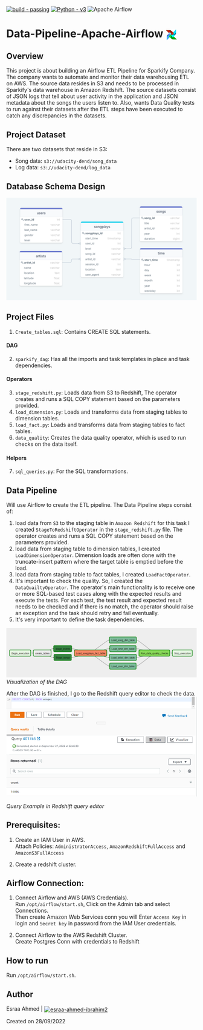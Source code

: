 [![build - passing](https://img.shields.io/badge/build-passing-2ea44f)](https://)
[![Python - v3](https://img.shields.io/badge/Python-v3-blue)](https://)
![Apache Airflow](https://img.shields.io/badge/Apache%20Airflow-017CEE?style=flat&logo=Apache%20Airflow&logoColor=white) 

# Data-Pipeline-Apache-Airflow <img src="imgs/airflow.png" align="center" width="30" hieght = "30">

## Overview
This project is about building an Airflow ETL Pipeline for Sparkify Company. The company wants to automate and monitor their data warehousing ETL on AWS.
The source data resides in S3 and needs to be processed in Sparkify's data warehouse in Amazon Redshift. The source datasets consist of JSON logs that tell about user activity in the application and JSON metadata about the songs the users listen to. Also, wants Data Quality tests to run against their datasets after the ETL steps have been executed to catch any discrepancies in the datasets.

## Project Dataset
There are two datasets that reside in S3:

- Song data: `s3://udacity-dend/song_data`
- Log data: `s3://udacity-dend/log_data`

## Database Schema Design
![schema](imgs/schema.png)
        
## Project Files
1. `Create_tables.sql`: Contains CREATE SQL statements. 
#### DAG
2. `sparkify_dag`: Has all the imports and task templates in place and task dependencies.
#### Operators
3. `stage_redshift.py`: Loads data from S3 to Redshift, The operator creates and runs a SQL COPY statement based on the parameters provided.
4. `load_dimension.py`: Loads and transforms data from staging tables to dimension tables.
5. `load_fact.py`: Loads and transforms data from staging tables to fact tables.
6. `data_quality`: Creates the data quality operator, which is used to run checks on the data itself.
#### Helpers
7. `sql_queries.py`: For the SQL transformations.

## Data Pipeline
Will use Airflow to create the ETL pipeline. The Data Pipeline steps consist of:
1. load data from `S3` to the staging table in `Amazon Redshift` for this task I created `StageToRedshiftOperator` in the `stage_redshift.py` file. The operator creates and runs a SQL COPY statement based on the parameters provided.
2. load data from staging table to dimension tables, I created `LoadDimensionOperator`. Dimension loads are often done with the truncate-insert pattern where the target table is emptied before the load. 
3. load data from staging table to fact tables, I created `LoadFactOperator`.
4. It's important to check the quality. So, I created the `DataQuailtyOperator`. The operator's main functionality is to receive one or more SQL-based test cases along with the expected results and execute the tests. For each test, the test result and expected result needs to be checked and if there is no match, the operator should raise an exception and the task should retry and fail eventually.
5. It's very important to define the task dependencies.

![dag](imgs/dag.png)
*Visualization of the DAG*

After the DAG is finished, I go to the Redshift query editor to check the data.
![query](imgs/query.png)

*Query Example in Redshift query editor*

## Prerequisites:
1. Create an IAM User in AWS. </br>
Attach Policies: `AdministratorAccess`, `AmazonRedshiftFullAccess` and `AmazonS3FullAccess`

2. Create a redshift cluster.

## Airflow Connection:
1. Connect Airflow and AWS (AWS Credentials). </br>
Run `/opt/airflow/start.sh`, Click on the Admin tab and select Connections. </br>
Then create Amazon Web Services conn you will Enter `Access Key` in login and `Secret key` in password from the IAM User credentials.

2. Connect Airflow to the AWS Redshift Cluster. </br>
Create Postgres Conn with credentials to Redshift

## How to run 
  
Run `/opt/airflow/start.sh`.

## Author
Esraa Ahmed | <a href="https://linkedin.com/in/esraa-ahmed-ibrahim2" target="blank"><img align="center" src="https://raw.githubusercontent.com/rahuldkjain/github-profile-readme-generator/master/src/images/icons/Social/linked-in-alt.svg" alt="esraa-ahmed-ibrahim2" height="15" width="15" /></a>

Created on 28/09/2022
